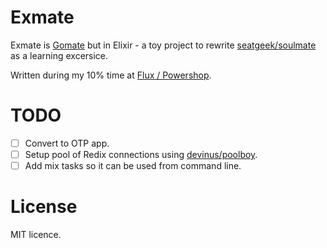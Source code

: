 # Exmate
Exmate is [Gomate](https://github.com/krasio/gomate) but in Elixir - a toy project to rewrite [seatgeek/soulmate](https://github.com/seatgeek/soulmate) as a learning excersice.

Written during my 10% time at [Flux / Powershop](https://github.com/fluxfederation).

# TODO
- [ ] Convert to OTP app.
- [ ] Setup pool of Redix connections using [devinus/poolboy](https://github.com/devinus/poolboy).
- [ ] Add mix tasks so it can be used from command line.

# License
MIT licence.
